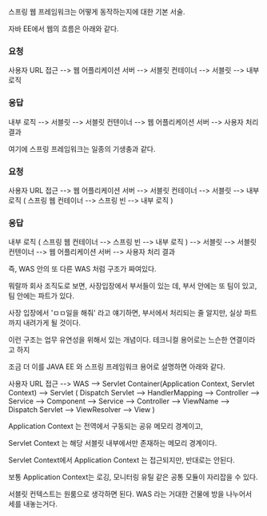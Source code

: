 
스프링 웹 프레임워크는 어떻게 동작하는지에 대한 기본 서술.

자바 EE에서 웹의 흐름은 아래와 같다. 

### 요청 
사용자 URL 접근 --> 웹 어플리케이션 서버 --> 서블릿 컨테이너 --> 서블릿 --> 내부 로직

### 응답
내부 로직 --> 서블릿 --> 서블릿 컨텐이너 --> 웹 어플리케이션 서버 --> 사용자 처리 결과

여기에 스프링 프레임워크는 일종의 기생충과 같다.



### 요청 
사용자 URL 접근 --> 웹 어플리케이션 서버 --> 서블릿 컨테이너 --> 서블릿 --> 내부 로직 ( 스프링 웹 컨테이너 --> 스프링 빈 --> 내부 로직 )

### 응답
내부 로직 ( 스프링 웹 컨테이너 --> 스프링 빈 --> 내부 로직 ) --> 서블릿 --> 서블릿 컨텐이너 --> 웹 어플리케이션 서버 --> 사용자 처리 결과


즉, WAS 안의 또 다른 WAS 처럼 구조가 짜여있다.

뭐랄까 회사 조직도로 보면, 사장입장에서 부서들이 있는 데, 부서 안에는 또 팀이 있고, 팀 안에는 파트가 있다.

사장 입장에서 'ㅁㅁ일을 해줘' 라고 얘기하면, 부서에서 처리되는 줄 알지만, 실상 파트까지 내려가게 될 것이다.

이런 구조는 업무 유연성을 위해서 있는 개념이다. 테크니컬 용어로는 느슨한 연결이라고 하지

조금 더 이를 JAVA EE 와 스프링 프레임워크 용어로 설명하면 아래와 같다.

사용자 URL 접근 --> WAS --> Servlet Container(Application Context, Servlet Context) --> Servlet ( Dispatch Servlet --> HandlerMapping --> Controller --> Service --> Component --> Service --> Controller --> ViewName --> Dispatch Servlet --> ViewResolver --> View )

Application Context 는 전역에서 구동되는 공유 메모리 경계이고,

Servlet Context 는 해당 서블릿 내부에서만 존재하는 메모리 경계이다.

Servlet Context에서 Application Context 는 접근되지만, 반대로는 안된다.

보통 Application Context는 로깅, 모니터링 유틸 같은 공통 모듈이 자리잡을 수 있다.

서블릿 컨텍스트는 원룸으로 생각하면 된다. WAS 라는 거대한 건물에 방을 나누어서 세를 내놓는거다.






